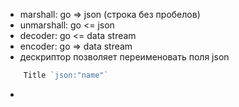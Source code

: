 - marshall: go => json (строка без пробелов)
- unmarshall: go <= json
- decoder: go <= data stream
- encoder: go => data stream
- дескриптор позволяет переименовать поля json

```go
    Title `json:"name"`
```

-
